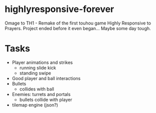 # highlyresponsive-forever
Omage to TH1 - Remake of the first touhou game Highly Responsive to Prayers. Project ended before it even began... Maybe some day tough.

# Tasks
- Player animations and strikes
	* running slide kick
	* standing swipe
- Good player and ball interactions
- Bullets
	* collides with ball
- Enemies: turrets and portals
	* bullets collide with player
- tilemap engine (json?)

